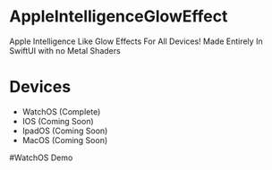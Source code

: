 # AppleIntelligenceGlowEffect
Apple Intelligence Like Glow Effects For All Devices!
Made Entirely In SwiftUI with no Metal Shaders

# Devices
- WatchOS (Complete)
- IOS (Coming Soon)
- IpadOS (Coming Soon)
- MacOS (Coming Soon)

#WatchOS Demo

